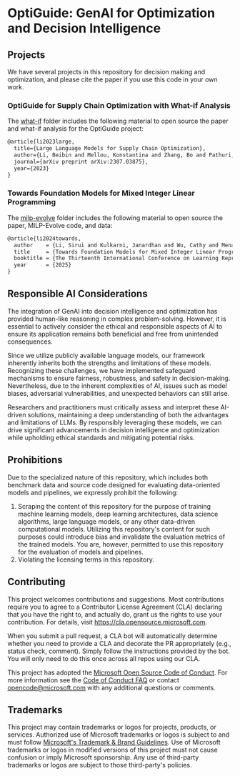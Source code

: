 # OptiGuide: GenAI for Optimization and Decision Intelligence


## Projects

We have several projects in this repository for decision making and optimization, and please cite the paper if you use this code in your own work.


### OptiGuide for Supply Chain Optimization with What-if Analysis
The [what-if](what-if/) folder includes the following material to open source the paper and what-if analysis for the OptiGuide project:

```latex
@article{li2023large,
  title={Large Language Models for Supply Chain Optimization},
  author={Li, Beibin and Mellou, Konstantina and Zhang, Bo and Pathuri, Jeevan and Menache, Ishai},
  journal={arXiv preprint arXiv:2307.03875},
  year={2023}
}
```

### Towards Foundation Models for Mixed Integer Linear Programming
The [milp-evolve](milp-evolve/) folder includes the following material to open source the paper, MILP-Evolve code, and data:

```latex
@article{li2024towards,
  author    = {Li, Sirui and Kulkarni, Janardhan and Wu, Cathy and Menache, Ishai and Li, Beibin},
  title     = {Towards Foundation Models for Mixed Integer Linear Programming},
  booktitle = {The Thirteenth International Conference on Learning Representations},
  year      = {2025}
}
```


## Responsible AI Considerations  

The integration of GenAI into decision intelligence and optimization has provided human-like reasoning in complex problem-solving. However, it is essential to actively consider the ethical and responsible aspects of AI to ensure its application remains both beneficial and free from unintended consequences.  

Since we utilize publicly available language models, our framework inherently inherits both the strengths and limitations of these models. Recognizing these challenges, we have implemented safeguard mechanisms to ensure fairness, robustness, and safety in decision-making. Nevertheless, due to the inherent complexities of AI, issues such as model biases, adversarial vulnerabilities, and unexpected behaviors can still arise.  

Researchers and practitioners must critically assess and interpret these AI-driven solutions, maintaining a deep understanding of both the advantages and limitations of LLMs. By responsibly leveraging these models, we can drive significant advancements in decision intelligence and optimization while upholding ethical standards and mitigating potential risks.

## Prohibitions
Due to the specialized nature of this repository, which includes both benchmark data and source code designed for evaluating data-oriented models and pipelines, we expressly prohibit the following:

1. Scraping the content of this repository for the purpose of training machine learning models, deep learning architectures, data science algorithms, large language models, or any other data-driven computational models.  Utilizing this repository's content for such purposes could introduce bias and invalidate the evaluation metrics of the trained models. You are, however, permitted to use this repository for the evaluation of models and pipelines.
2. Violating the licensing terms in this repository.


## Contributing

This project welcomes contributions and suggestions.  Most contributions require you to agree to a
Contributor License Agreement (CLA) declaring that you have the right to, and actually do, grant us
the rights to use your contribution. For details, visit https://cla.opensource.microsoft.com.

When you submit a pull request, a CLA bot will automatically determine whether you need to provide
a CLA and decorate the PR appropriately (e.g., status check, comment). Simply follow the instructions
provided by the bot. You will only need to do this once across all repos using our CLA.

This project has adopted the [Microsoft Open Source Code of Conduct](https://opensource.microsoft.com/codeofconduct/).
For more information see the [Code of Conduct FAQ](https://opensource.microsoft.com/codeofconduct/faq/) or
contact [opencode@microsoft.com](mailto:opencode@microsoft.com) with any additional questions or comments.

## Trademarks

This project may contain trademarks or logos for projects, products, or services. Authorized use of Microsoft
trademarks or logos is subject to and must follow
[Microsoft's Trademark & Brand Guidelines](https://www.microsoft.com/en-us/legal/intellectualproperty/trademarks/usage/general).
Use of Microsoft trademarks or logos in modified versions of this project must not cause confusion or imply Microsoft sponsorship.
Any use of third-party trademarks or logos are subject to those third-party's policies.
